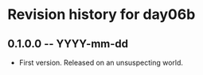 # Revision history for day06b

## 0.1.0.0  -- YYYY-mm-dd

* First version. Released on an unsuspecting world.
